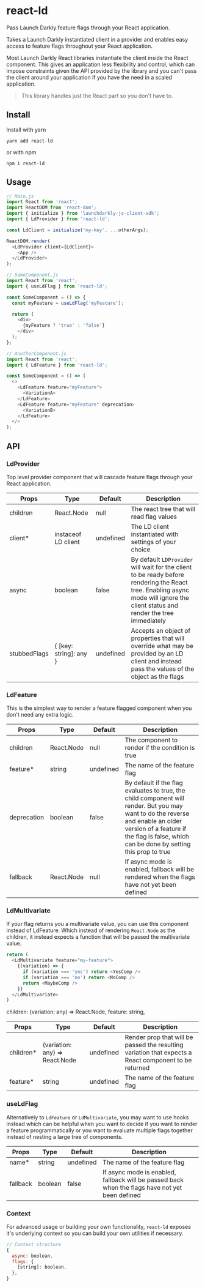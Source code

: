 # react-ld
Pass Launch Darkly feature flags through your React application.

Takes a Launch Darkly instantiated client in a provider and enables easy access to feature flags throughout your React application.

Most Launch Darkly React libraries instantiate the client inside the React component. This gives an application less flexibility and control, which can impose constraints given the API provided by the library and you can't pass the client around your application if you have the need in a scaled application.

> This library handles just the React part so you don't have to.

## Install

Install with yarn
```
yarn add react-ld
```
or with npm
```
npm i react-ld
```

## Usage

```js
// Main.js
import React from 'react';
import ReactDOM from 'react-dom';
import { initialize } from 'launchdarkly-js-client-sdk';
import { LdProvider } from 'react-ld';

const LdClient = initialize('my-key', ...otherArgs);

ReactDOM.render(
  <LdProvider client={LdClient}>
    <App />
  </LdProvider>
);

// SomeComponent.js
import React from 'react';
import { useLdFlag } from 'react-ld';

const SomeComponent = () => {
  const myFeature = useLdFlag('myFeature');

  return (
    <div>
      {myFeature ? 'true' : 'false'}
    </div>
  );
};

// AnotherComponent.js
import React from 'react';
import { LdFeature } from 'react-ld';

const SomeComponent = () => (
  <>
    <LdFeature feature="myFeature">
      <VariationA>
    </LdFeature>
    <LdFeature feature="myFeature" deprecation>
      <VariationB>
    </LdFeature>
  </>
);
```

## API

### LdProvider

Top level provider component that will cascade feature flags through your React application.

| Props  | Type | Default | Description |
| ------ | ---- | ------- | ----------- |
| children | React.Node | null | The react tree that will read flag values  |
| client*  | instaceof LD client | undefined | The LD client instantiated with settings of your choice |
| async  | boolean | false | By default `LDProvider` will wait for the client to be ready before rendering the React tree. Enabling async mode will ignore the client status and render the tree immediately |
| stubbedFlags | { [key: string]: any } | undefined | Accepts an object of properties that will override what may be provided by an LD client and instead pass the values of the object as the flags

### LdFeature

This is the simplest way to render a feature flagged component when you don't need any extra logic.

| Props  | Type | Default | Description |
| ------ | ---- | ------- | ----------- |
| children | React.Node | null | The component to render if the condition is true  |
| feature*  | string | undefined | The name of the feature flag |
| deprecation  | boolean | false | By default if the flag evaluates to true, the child component will render. But you may want to do the reverse and enable an older version of a feature if the flag is false, which can be done by setting this prop to true |
| fallback | React.Node | null | If async mode is enabled, fallback will be rendered when the flags have not yet been defined

### LdMultivariate

If your flag returns you a multivariate value, you can use this component instead of LdFeature. Which instead of rendering `React.Node` as the children, it instead expects a function that will be passed the multivariate value.

```js
return (
  <LdMultivariate feature="my-feature">
    {(variation) => {
      if (variation === 'yes') return <YesComp />
      if (variation === 'no') return <NoComp />
      return <MaybeComp />
    }}
  </LdMultivariate>
)
```

children: (variation: any) => React.Node,
  feature: string,

| Props  | Type | Default | Description |
| ------ | ---- | ------- | ----------- |
| children* | (variation: any) => React.Node | undefined | Render prop that will be passed the resulting variation that expects a React component to be returned  |
| feature*  | string | undefined | The name of the feature flag |

### useLdFlag

Alternatively to `LdFeature` or `LdMultivariate`, you may want to use hooks instead which can be helpful when you want to decide if you want to render a feature programmatically or you want to evaluate multiple flags together instead of nesting a large tree of components.

| Props  | Type | Default | Description |
| ------ | ---- | ------- | ----------- |
| name*  | string | undefined | The name of the feature flag |
| fallback | boolean | false | If async mode is enabled, fallback will be passed back when the flags have not yet been defined

### Context

For advanced usage or building your own functionality, `react-ld` exposes it's underlying context so you can build your own utilities if necessary.

```js
// Context structure
{
  async: boolean,
  flags: {
    [string]: boolean,
  },
}
```
